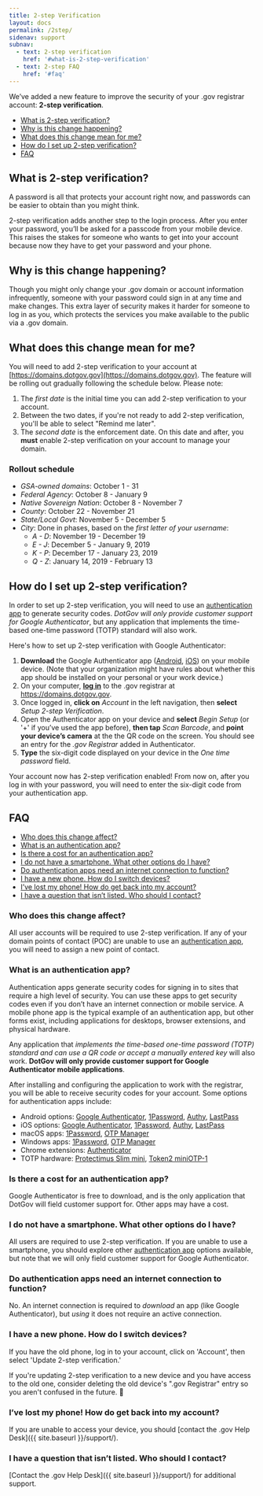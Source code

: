 ```yaml
---
title: 2-step Verification
layout: docs
permalink: /2step/
sidenav: support
subnav:
  - text: 2-step verification
    href: '#what-is-2-step-verification'
  - text: 2-step FAQ
    href: '#faq'
---
```


We’ve added a new feature to improve the security of your .gov registrar account: **2-step verification**.

* [What is 2-step verification?](#what-is-2-step-verification)
* [Why is this change happening?](#why-is-this-change-happening)
* [What does this change mean for me?](#what-does-this-change-mean-for-me)
* [How do I set up 2-step verification?](#how-do-i-set-up-2-step-verification)
* [FAQ](#faq)

## What is 2-step verification?
A password is all that protects your account right now, and passwords can be easier to obtain than you might think.

2-step verification adds another step to the login process. After you enter your password, you’ll be asked for a passcode from your mobile device. This raises the stakes for someone who wants to get into your account because now they have to get your password and your phone.

## Why is this change happening?
Though you might only change your .gov domain or account information infrequently, someone with your password could sign in at any time and make changes. This extra layer of security makes it harder for someone to log in as you, which protects the services you make available to the public via a .gov domain.

## What does this change mean for me?
You will need to add 2-step verification to your account at [https://domains.dotgov.gov](https://domains.dotgov.gov). The feature will be rolling out gradually following the schedule below. Please note:

1. The *first date* is the initial time you can add 2-step verification to your account.
2. Between the two dates, if you're not ready to add 2-step verification, you'll be able to select "Remind me later".
3. The *second date* is the enforcement date. On this date and after, you **must** enable 2-step verification on your account to manage your domain.

### Rollout schedule

* _GSA-owned domains_: October 1 - 31
* _Federal Agency_: October 8 - January 9
* _Native Sovereign Nation_: October 8 -  November 7
* _County_: October 22 - November 21
* _State/Local Govt_: November 5 - December 5
* _City_: Done in phases, based on the *first letter of your username*:
  * *A - D*: November 19 - December 19
  * *E - J*: December 5 - January 9, 2019
  * *K - P*: December 17 - January 23, 2019
  * *Q - Z*: January 14, 2019 - February 13

## How do I set up 2-step verification?

In order to set up 2-step verification, you will need to use an [authentication app](#what-is-an-authentication-app) to generate security codes. *DotGov will only provide customer support for Google Authenticator*, but any application that implements the time-based one-time password (TOTP) standard will also work.

Here's how to set up 2-step verification with Google Authenticator:

1. **Download** the Google Authenticator app ([Android](https://play.google.com/store/apps/details?id=com.google.android.apps.authenticator2), [iOS](https://itunes.apple.com/us/app/google-authenticator/id388497605)) on your mobile device. (Note that your organization might have rules about whether this app should be installed on your personal or your work device.)
2. On your computer, **[log in](https://domains.dotgov.gov)** to the .gov registrar at https://domains.dotgov.gov.
3. Once logged in, **click on** *Account* in the left navigation, then **select** *Setup 2-step Verification*.
4. Open the Authenticator app on your device and **select** *Begin Setup* (or '+' if you’ve used the app before), **then tap** *Scan Barcode*, and **point your device’s camera** at the the QR code on the screen. You should see an entry for the *.gov Registrar* added in Authenticator.
6. **Type** the six-digit code displayed on your device in the *One time password* field.

Your account now has 2-step verification enabled! From now on, after you log in with your password, you will need to enter the six-digit code from your authentication app.

## FAQ

* [Who does this change affect?](#who-does-this-change-affect)
* [What is an authentication app?](#what-is-an-authentication-app)
* [Is there a cost for an authentication app?](#is-there-a-cost-for-an-authentication-app)
* [I do not have a smartphone. What other options do I have?](#i-do-not-have-a-smartphone-what-other-options-do-i-have)
* [Do authentication apps need an internet connection to function?](#do-authentication-apps-need-an-internet-connection-to-function)
* [I have a new phone. How do I switch devices?](#i-have-a-new-phone-how-do-i-switch-devices)
* [I’ve lost my phone! How do get back into my account?](#ive-lost-my-phone-how-do-get-back-into-my-account)
* [I have a question that isn’t listed. Who should I contact?](#i-have-a-question-that-isnt-listed-who-should-i-contact)

### Who does this change affect?

All user accounts will be required to use 2-step verification. If any of your domain points of contact (POC) are unable to use an [authentication app](#what-is-an-authentication-app), you will need to assign a new point of contact.

### What is an authentication app?

Authentication apps generate security codes for signing in to sites that require a high level of security. You can use these apps to get security codes even if you don’t have an internet connection or mobile service. A mobile phone app is the typical example of an authentication app, but other forms exist, including applications for desktops, browser extensions, and physical hardware.

Any application that *implements the time-based one-time password (TOTP) standard and can use a QR code or accept a manually entered key* will also work. **DotGov will only provide customer support for Google Authenticator mobile applications**.

After installing and configuring the application to work with the registrar, you will be able to receive security codes for your account. Some options for authentication apps include:

* Android options: [Google Authenticator](https://play.google.com/store/apps/details?id=com.google.android.apps.authenticator2&hl=en), [1Password](https://1password.com/), [Authy](https://authy.com/), [LastPass](https://lastpass.com/)
* iOS options: [Google Authenticator](https://itunes.apple.com/us/app/google-authenticator/id388497605), [1Password](https://1password.com/), [Authy](https://authy.com/), [LastPass](https://lastpass.com/)
* macOS apps: [1Password](https://1password.com/), [OTP Manager](https://itunes.apple.com/us/app/otp-manager/id928941247)
* Windows apps: [1Password](https://1password.com/), [OTP Manager](https://www.microsoft.com/en-us/p/otp-manager/9nblggh6hngn?SilentAuth=1)
* Chrome extensions: [Authenticator](https://chrome.google.com/webstore/detail/authenticator/bhghoamapcdpbohphigoooaddinpkbai?hl=en)
* TOTP hardware: [Protectimus Slim mini](https://www.protectimus.com/protectimus-slim-mini), [Token2 miniOTP-1](https://www.token2.com/shop/?c=2)

### Is there a cost for an authentication app?

Google Authenticator is free to download, and is the only application that DotGov will field customer support for. Other apps may have a cost.

### I do not have a smartphone. What other options do I have?

All users are required to use 2-step verification. If you are unable to use a smartphone, you should explore other [authentication app](#what-is-an-authentication-app) options available, but note that we will only field customer support for Google Authenticator.

### Do authentication apps need an internet connection to function?

No. An internet connection is required to *download* an app (like Google Authenticator), but *using* it does not require an active connection.

### I have a new phone. How do I switch devices?

If you have the old phone, log in to your account, click on 'Account', then select 'Update 2-step verification.'

If you're updating 2-step verification to a new device and you have access to the old one, consider deleting the old device's ".gov Registrar" entry so you aren't confused in the future.

### I’ve lost my phone! How do get back into my account?

If you are unable to access your device, you should [contact the .gov Help Desk]({{ site.baseurl }}/support/).

### I have a question that isn’t listed. Who should I contact?

[Contact the .gov Help Desk]({{ site.baseurl }}/support/) for additional support.
